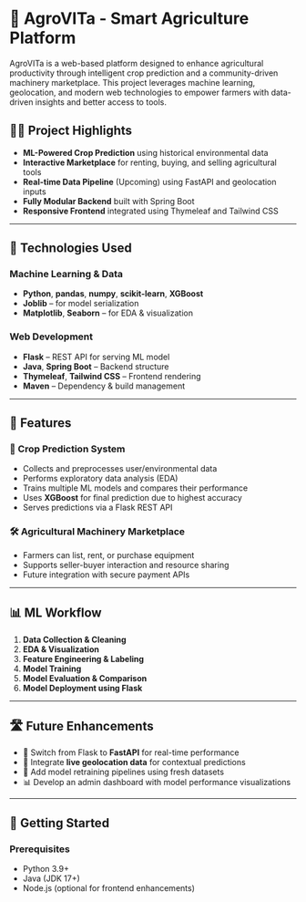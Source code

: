 # 🌾 AgroVITa - Smart Agriculture Platform

AgroVITa is a web-based platform designed to enhance agricultural productivity through intelligent crop prediction and a community-driven machinery marketplace. This project leverages machine learning, geolocation, and modern web technologies to empower farmers with data-driven insights and better access to tools.

## 👨‍🔬 Project Highlights

- **ML-Powered Crop Prediction** using historical environmental data
- **Interactive Marketplace** for renting, buying, and selling agricultural tools
- **Real-time Data Pipeline** (Upcoming) using FastAPI and geolocation inputs
- **Fully Modular Backend** built with Spring Boot
- **Responsive Frontend** integrated using Thymeleaf and Tailwind CSS

---

## 🔧 Technologies Used

### Machine Learning & Data
- **Python**, **pandas**, **numpy**, **scikit-learn**, **XGBoost**
- **Joblib** – for model serialization
- **Matplotlib**, **Seaborn** – for EDA & visualization

### Web Development
- **Flask** – REST API for serving ML model
- **Java**, **Spring Boot** – Backend structure
- **Thymeleaf**, **Tailwind CSS** – Frontend rendering
- **Maven** – Dependency & build management

---

## 🚀 Features

### 🌱 Crop Prediction System
- Collects and preprocesses user/environmental data
- Performs exploratory data analysis (EDA)
- Trains multiple ML models and compares their performance
- Uses **XGBoost** for final prediction due to highest accuracy
- Serves predictions via a Flask REST API

### 🛠️ Agricultural Machinery Marketplace
- Farmers can list, rent, or purchase equipment
- Supports seller-buyer interaction and resource sharing
- Future integration with secure payment APIs

---

## 📊 ML Workflow

1. **Data Collection & Cleaning**
2. **EDA & Visualization**
3. **Feature Engineering & Labeling**
4. **Model Training**
5. **Model Evaluation & Comparison**
6. **Model Deployment using Flask**

---

## 🛣️ Future Enhancements

- 🔄 Switch from Flask to **FastAPI** for real-time performance
- 📍 Integrate **live geolocation data** for contextual predictions
- 🔁 Add model retraining pipelines using fresh datasets
- 📊 Develop an admin dashboard with model performance visualizations

---

## 🧪 Getting Started

### Prerequisites

- Python 3.9+
- Java (JDK 17+)
- Node.js (optional for frontend enhancements)


